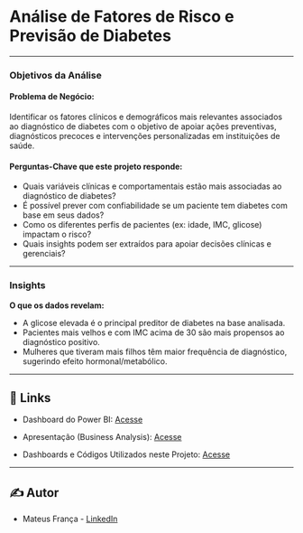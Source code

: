 # Análise de Fatores de Risco e Previsão de Diabetes

<hr>

### Objetivos da Análise

#### Problema de Negócio:

Identificar os fatores clínicos e demográficos mais relevantes associados ao diagnóstico de diabetes com o objetivo de apoiar ações preventivas, diagnósticos precoces e intervenções personalizadas em instituições de saúde.

#### Perguntas-Chave que este projeto responde:

- Quais variáveis clínicas e comportamentais estão mais associadas ao diagnóstico de diabetes?
- É possível prever com confiabilidade se um paciente tem diabetes com base em seus dados?
- Como os diferentes perfis de pacientes (ex: idade, IMC, glicose) impactam o risco?
- Quais insights podem ser extraídos para apoiar decisões clínicas e gerenciais?

<hr>

### Insights

<b>O que os dados revelam:</b>

- A glicose elevada é o principal preditor de diabetes na base analisada.
- Pacientes mais velhos e com IMC acima de 30 são mais propensos ao diagnóstico positivo.
- Mulheres que tiveram mais filhos têm maior frequência de diagnóstico, sugerindo efeito hormonal/metabólico.

<hr>

## 🔗 Links

- Dashboard do Power BI: <a href="https://app.powerbi.com/view?r=eyJrIjoiZjA3YjFjYmItYmFjZS00NzcxLTljMmMtZDdkYzY5ZTYyODI0IiwidCI6IjBjM2IyYzljLWVlYTctNDJlZi04YTYzLTcwOWIyNjU5NzYxOCJ9"> Acesse </a>

- Apresentação (Business Analysis): <a href="https://github.com/RastaDados/Analise_de_Fatores_de_Risco_Previsao_de_Diabetes/blob/main/An%C3%A1lise%20de%20Mercado.md">Acesse</a>

- Dashboards e Códigos Utilizados neste Projeto: <a href="https://github.com/RastaDados/Analise_de_Fatores_de_Risco_Previsao_de_Diabetes/tree/main/Dashboards">Acesse</a>

<hr>

## ✍️ Autor

- Mateus França - <a href="https://www.linkedin.com/in/mateus-fran%C3%A7a-775b57113/">LinkedIn</a>


